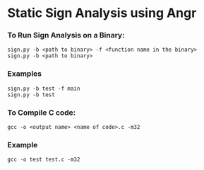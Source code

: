 # Static Sign Analysis using Angr

### To Run Sign Analysis on a Binary:
```
sign.py -b <path to binary> -f <function name in the binary>
sign.py -b <path to binary>
```

### Examples
```
sign.py -b test -f main
sign.py -b test
```

### To Compile C code:
```
gcc -o <output name> <name of code>.c -m32
```

### Example
```
gcc -o test test.c -m32
```
